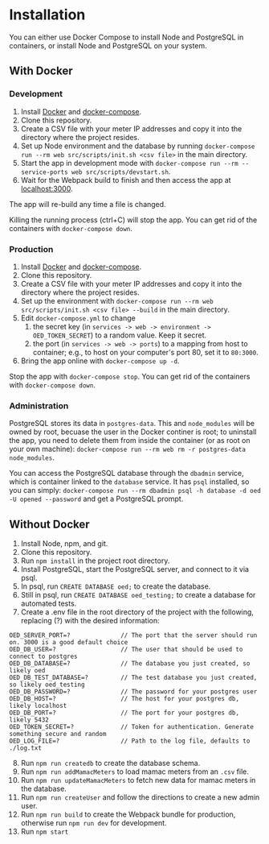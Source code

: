 # Installation #

You can either use Docker Compose to install Node and PostgreSQL in containers, or install Node and PostgreSQL on your system.

## With Docker ##

### Development ###

1. Install [Docker](https://docs.docker.com/engine/installation/) and [docker-compose](https://docs.docker.com/compose/install/).
1. Clone this repository.
1. Create a CSV file with your meter IP addresses and copy it into the directory where the project resides.
1. Set up Node environment and the database by running ```docker-compose run --rm web src/scripts/init.sh <csv file>``` in the main directory. 
1. Start the app in development mode with ```docker-compose run --rm --service-ports web src/scripts/devstart.sh```.
1. Wait for the Webpack build to finish and then access the app at [localhost:3000](http://localhost:3000).

The app will re-build any time a file is changed.

Killing the running process (ctrl+C) will stop the app. You can get rid of the containers with ```docker-compose down```.

### Production ###

1. Install [Docker](https://docs.docker.com/engine/installation/) and [docker-compose](https://docs.docker.com/compose/install/).
1. Clone this repository.
1. Create a CSV file with your meter IP addresses and copy it into the directory where the project resides.
1. Set up the environment with `docker-compose run --rm web src/scripts/init.sh <csv file> --build` in the main directory.
1. Edit ```docker-compose.yml``` to change
	1. the secret key (in `services -> web -> environment -> OED_TOKEN_SECRET`) to a random value. Keep it secret.
	1. the port (in `services -> web -> ports`) to a mapping from host to container; e.g., to host on your computer's port 80, set it to `80:3000`.
1. Bring the app online with ```docker-compose up -d```.

Stop the app with ```docker-compose stop```. You can get rid of the containers with ```docker-compose down```.

### Administration ###

PostgreSQL stores its data in `postgres-data`. This and `node_modules` will be owned by root, becuase the user in the Docker continer is root; to uninstall the app, you need to delete them from inside the container (or as root on your own machine): ```docker-compose run --rm web rm -r postgres-data node_modules```.

You can access the PostgreSQL database through the `dbadmin` service, which is container linked to the `database` service. It has `psql` installed, so you can simply: `docker-compose run --rm dbadmin psql -h database -d oed -U opened --password` and get a PostgreSQL prompt.

## Without Docker ##

1. Install Node, npm, and git.
1. Clone this repository.
1. Run ```npm install``` in the project root directory.
1. Install PostgreSQL, start the PostgreSQL server, and connect to it via psql.
1. In psql, run ```CREATE DATABASE oed;``` to create the database.
1. Still in psql, run ```CREATE DATABASE oed_testing;``` to create a database for automated tests.
1. Create a .env file in the root directory of the project with the following, replacing (?) with the desired information: <br>
```
OED_SERVER_PORT=?              // The port that the server should run on. 3000 is a good default choice
OED_DB_USER=?                  // The user that should be used to connect to postgres
OED_DB_DATABASE=?              // The database you just created, so likely oed
OED_DB_TEST_DATABASE=?         // The test database you just created, so likely oed_testing
OED_DB_PASSWORD=?              // The password for your postgres user
OED_DB_HOST=?                  // The host for your postgres db, likely localhost
OED_DB_PORT=?                  // The port for your postgres db, likely 5432
OED_TOKEN_SECRET=?             // Token for authentication. Generate something secure and random
OED_LOG_FILE=?                 // Path to the log file, defaults to ./log.txt
```
8. Run ```npm run createdb``` to create the database schema.
1. Run `npm run addMamacMeters` to load mamac meters from an `.csv` file.
1. Run `npm run updateMamacMeters` to fetch new data for mamac meters in the database.
1. Run `npm run createUser` and follow the directions to create a new admin user.
1. Run ```npm run build``` to create the Webpack bundle for production, otherwise run ```npm run dev``` for development.
1. Run ```npm start```
